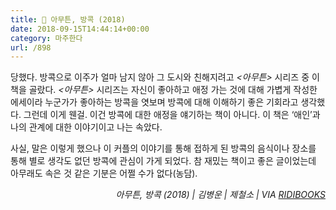 ```yaml
---
title: 📖 아무튼, 방콕 (2018)
date: 2018-09-15T14:44:14+00:00
category: 마주한다
url: /898
---
```


당했다. 방콕으로 이주가 얼마 남지 않아 그 도시와 친해지려고 _<아무튼>_ 시리즈 중 이 책을 골랐다. _<아무튼>_ 시리즈는 자신이 좋아하고 애정 가는 것에 대해 가볍게 작성한 에세이라 누군가가 좋아하는 방콕을 엿보며 방콕에 대해 이해하기 좋은 기회라고 생각했다. 그런데 이게 웬걸. 이건 방콕에 대한 애정을 얘기하는 책이 아니다. 이 책은 &#8216;애인&#8217;과 나의 관계에 대한 이야기이고 나는 속았다.&nbsp;

사실, 말은 이렇게 했으나 이 커플의 이야기를 통해 접하게 된 방콕의 음식이나 장소를 통해 별로 생각도 없던 방콕에 관심이 가게 되었다. 참 재밌는 책이고 좋은 글이었는데 아무래도 속은 것 같은 기분은 어쩔 수가 없다(농담).

<p style="text-align:right">
  <em>아무튼, 방콕 (2018) | 김병운</em><em>&nbsp;| 제철소 | VIA <a href="http://ridibooks.com" target="_blank" rel="noreferrer noopener">RIDIBOOKS</a></em>
</p>